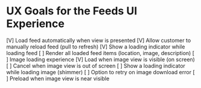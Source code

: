 #  UX Goals for the Feeds UI Experience

[V] Load feed automatically when view is presented
[V] Allow customer to manually reload feed (pull to refresh)
[V] Show a loading indicator while loading feed
[ ] Render all loaded feed items (location, image, description)
[ ] Image loading experience
    [V] Load when image view is visible (on screen)
    [ ] Cancel when image view is out of screen
    [ ] Show a loading indicator while loading image (shimmer)
    [ ] Option to retry on image download error
    [ ] Preload when image view is near visible
